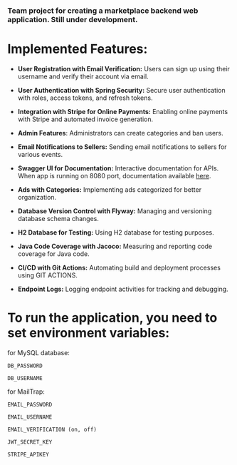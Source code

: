 ### Team project for creating a marketplace backend web application. Still under development.

# Implemented Features:


- **User Registration with Email Verification:** Users can sign up using their username and verify their account via email.

- **User Authentication with Spring Security:** Secure user authentication with roles, access tokens, and refresh tokens.

- **Integration with Stripe for Online Payments:** Enabling online payments with Stripe and automated invoice generation.

- **Admin Features**: Administrators can create categories and ban users.

- **Email Notifications to Sellers:** Sending email notifications to sellers for various events.

- **Swagger UI for Documentation:** Interactive documentation for APIs. When app is running on 8080 port, documentation available [here](http://localhost:8080/swagger).

- **Ads with Categories:** Implementing ads categorized for better organization.

- **Database Version Control with Flyway:** Managing and versioning database schema changes.

- **H2 Database for Testing:** Using H2 database for testing purposes.

- **Java Code Coverage with Jacoco:** Measuring and reporting code coverage for Java code.

- **CI/CD with Git Actions:** Automating build and deployment processes using GIT ACTIONS.

- **Endpoint Logs:** Logging endpoint activities for tracking and debugging.



# To run the application, you need to set environment variables:
for MySQL database:
```
DB_PASSWORD

DB_USERNAME
```
for MailTrap:
```
EMAIL_PASSWORD

EMAIL_USERNAME

EMAIL_VERIFICATION (on, off)
```
```
JWT_SECRET_KEY

STRIPE_APIKEY
```

